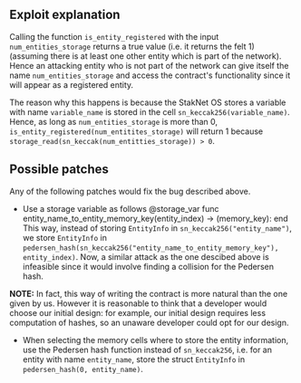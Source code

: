 ## Exploit explanation

Calling the function `is_entity_registered` with the input `num_entities_storage` returns a true value (i.e. it returns the felt 1) (assuming there is at least one other entity which is part of the network). Hence an attacking entity who is not part of the network can give itself the name `num_entities_storage` and access the contract's functionality since it will appear as a registered entity.

The reason why this happens is because the StakNet OS stores a variable with name `variable_name` is stored in the cell `sn_keccak256(variable_name)`. Hence, as long as `num_entities_storage` is more than 0, `is_entity_registered(num_entitites_storage)` will return 1 because  `storage_read(sn_keccak(num_entitties_storage)) > 0`. 

## Possible patches
Any of the following patches would fix the bug described above.
- Use a storage variable as follows
        @storage_var
        func entity_name_to_entity_memory_key(entity_index) -> (memory_key):
        end
This way, instead of storing `EntityInfo` in `sn_keccak256("entity_name")`, we store `EntityInfo` in `pedersen_hash(sn_keccak256("entity_name_to_entity_memory_key"), entity_index)`. Now, a similar attack as the one descibed above is infeasible since it would involve finding a collision for the Pedersen hash.

**NOTE:** In fact, this way of writing the contract is more natural than the one given by us. However it is reasonable to think that a developer would choose our initial design: for example, our initial design requires less computation of hashes, so an unaware developer could opt for our design. 

- When selecting the memory cells where to store the entity information, use the Pedersen hash function instead of `sn_keccak256`, i.e. for an entity with name `entity_name`, store the struct `EntityInfo` in `pedersen_hash(0, entity_name)`.


